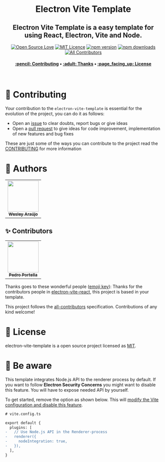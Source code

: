 <h1 align="center" title="Vite Helper">
  Electron Vite Template
</h1>

<h2 align="center">Electron Vite Template is a easy template for using React, Electron, Vite and Node.</h2>

<div align="center">


[![Open Source Love](https://badges.frapsoft.com/os/v2/open-source.png?v=103)](https://github.com/ellerbrock/open-source-badges/)
[![MIT Licence](https://badges.frapsoft.com/os/mit/mit.png?v=103)](https://opensource.org/licenses/mit-license.php)
[![npm version](https://img.shields.io/npm/v/electron-vite-template.svg?style=flat-square)](https://www.npmjs.com/package/electron-vite-template)
[![npm downloads](https://img.shields.io/npm/dm/electron-vite-template.svg?style=flat-square)](http://npm-stat.com/charts.html?package=cz-conventional-changelog&from=2015-08-01) <!-- ALL-CONTRIBUTORS-BADGE:START - Do not remove or modify this section --> [![All Contributors](https://img.shields.io/badge/all_contributors-1-green.svg?style=flat-square)](#contributors-) <!-- ALL-CONTRIBUTORS-BADGE:END -->

</div>

<h4 align="center">
 <a href="#-contributing">:pencil: Contributing</a> •
 <a href="#-thanks">:adult: Thanks</a> •
 <a href="#-license">:page_facing_up: License</a>
</h4>

<br>

# :pencil: Contributing

Your contribution to the `electron-vite-template` is essential for the evolution of the project, you can do it as follows:

- Open an [issue](https://github.com/wesleyara/electron-vite-template/issues) to clear doubts, report bugs or give ideas
- Open a [pull request](https://github.com/wesleyara/electron-vite-template/pulls) to give ideas for code improvement, implementation of new features and bug fixes

These are just some of the ways you can contribute to the project read the [CONTRIBUTING](https://github.com/wesleyara/electron-vite-template/blob/main/.github/CONTRIBUTING.md) for more information

# :adult: Authors

<table>
  <tr>
    <td align="center"><a href="https://wesleyaraujo.dev/"><img src="https://avatars.githubusercontent.com/u/89321125?v=4?s=100" width="100px;" alt=""/><br /><sub><b>Wesley Araújo</b></sub></a><br /></td>
  </tr>
</table>

## ✨ Contributors

<table>
  <tr>
    <td align="center"><a href="https://github.com/pportella23"><img src="https://avatars.githubusercontent.com/u/49278720?v=4" width="100px;" alt=""/><br /><sub><b>Pedro Portella</b></sub></a><br /></td>
  </tr>
</table>

Thanks goes to these wonderful people ([emoji key](https://allcontributors.org/docs/en/emoji-key)):
Thanks for the contributors people in [electron-vite-react](https://github.com/electron-vite/electron-vite-react), this project is based in your template.

<!-- ALL-CONTRIBUTORS-LIST:START - Do not remove or modify this section -->
<!-- prettier-ignore-start -->
<!-- markdownlint-disable -->
<!-- markdownlint-restore -->
<!-- prettier-ignore-end -->

<!-- ALL-CONTRIBUTORS-LIST:END -->

This project follows the [all-contributors](https://github.com/all-contributors/all-contributors) specification. Contributions of any kind welcome!

# :page_facing_up: License

electron-vite-template is a open source project licensed as [MIT](LICENSE).


# 🚨 Be aware

This template integrates Node.js API to the renderer process by default. If you want to follow **Electron Security Concerns** you might want to disable this feature. You will have to expose needed API by yourself.  

To get started, remove the option as shown below. This will [modify the Vite configuration and disable this feature](https://github.com/electron-vite/vite-plugin-electron/tree/main/packages/electron-renderer#config-presets-opinionated).

```diff
# vite.config.ts

export default {
  plugins: [
-   // Use Node.js API in the Renderer-process
-   renderer({
-     nodeIntegration: true,
-   }),
  ],
}
```
